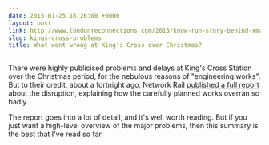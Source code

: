 ```yaml
---
date: 2015-01-25 16:26:00 +0000
layout: post
link: http://www.londonreconnections.com/2015/know-run-story-behind-xmas-kings-cross-problems/
slug: kings-cross-problems
title: What went wrong at King's Cross over Christmas?
---
```


There were highly publicised problems and delays at King's Cross Station over the Christmas period, for the nebulous reasons of "engineering works". But to their credit, about a fortnight ago, Network Rail [published a full report][1] about the disruption, explaining how the carefully planned works overran so badly.

The report goes into a lot of detail, and it's well worth reading. But if you just want a high-level overview of the major problems, then this summary is the best that I've read so far.

[1]: http://cdn.londonreconnections.com/2013/kingscrossdisruption.pdf
